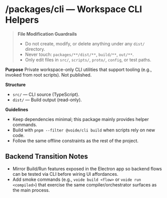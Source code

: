 # /packages/cli — Workspace CLI Helpers
> **File Modification Guardrails**
> - Do not create, modify, or delete anything under any `dist/` directory.
> - Never touch: `packages/**/dist/**`, `build/**`, `out/**`.
> - Only edit files in `src/`, `scripts/`, `proto/`, `config`, or test paths.


**Purpose**
Private workspace-only CLI utilities that support tooling (e.g., invoked from
root scripts). Not published.

**Structure**
- `src/` — CLI source (TypeScript).
- `dist/` — Build output (read-only).

**Guidelines**
- Keep dependencies minimal; this package mainly provides helper commands.
- Build with `pnpm --filter @voide/cli build` when scripts rely on new code.
- Follow the same offline constraints as the rest of the project.

## Backend Transition Notes

- Mirror Build/Run features exposed in the Electron app so backend flows can be tested via CLI before wiring UI affordances.
- Add smoke commands (e.g., `voide build <flow>` or `voide run <compiled>`) that exercise the same compiler/orchestrator surfaces as the main process.
